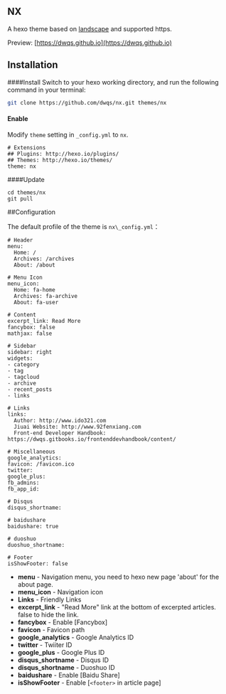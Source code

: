## NX

A hexo theme based on [landscape](https://github.com/hexojs/hexo-theme-landscape/) and supported https.

Preview: [https://dwqs.github.io](https://dwqs.github.io)
## Installation
####Install
Switch to your hexo working directory, and run the following command in your terminal:

```bash
git clone https://github.com/dwqs/nx.git themes/nx
```

#### Enable

Modify `theme` setting in `_config.yml` to `nx`.

```
# Extensions
## Plugins: http://hexo.io/plugins/
## Themes: http://hexo.io/themes/
theme: nx
```
####Update
```
cd themes/nx
git pull
```

##Configuration

The default profile of the theme is `nx\_config.yml`：

```
# Header
menu:
  Home: /
  Archives: /archives
  About: /about

# Menu Icon
menu_icon:
  Home: fa-home
  Archives: fa-archive
  About: fa-user

# Content
excerpt_link: Read More
fancybox: false
mathjax: false

# Sidebar
sidebar: right
widgets:
- category
- tag
- tagcloud
- archive
- recent_posts
- links

# Links
links:
  Author: http://www.ido321.com
  Jiuai Website: http://www.92fenxiang.com
  Front-end Developer Handbook: https://dwqs.gitbooks.io/frontenddevhandbook/content/

# Miscellaneous
google_analytics:
favicon: /favicon.ico
twitter:
google_plus:
fb_admins: 
fb_app_id:

# Disqus
disqus_shortname:

# baidushare
baidushare: true

# duoshuo
duoshuo_shortname:

# Footer
isShowFooter: false
```

* **menu** - Navigation menu, you need to hexo new page 'about' for the about page.
* **menu_icon** - Navigation icon
* **Links** - Friendly Links
* **excerpt_link** - "Read More" link at the bottom of excerpted articles. false to hide the link.
* **fancybox** - Enable [Fancybox]
* **favicon** - Favicon path
* **google_analytics** - Google Analytics ID
* **twitter** - Twiiter ID
* **google_plus** - Google Plus ID
* **disqus_shortname** - Disqus ID
* **disqus_shortname** - Duoshuo ID
* **baidushare** - Enable [Baidu Share]
* **isShowFooter** - Enable [`<footer>` in article page]
